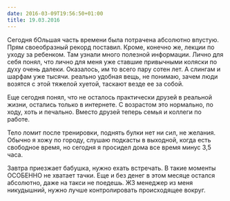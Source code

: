 ```yaml
---
date: 2016-03-09T19:56:50+01:00
title: 19.03.2016
---
```


Сегодня бОльшая часть времени была потрачена абсолютно впустую. Прям своеобразный рекорд поставил. Кроме, конечно же, лекции по уходу за ребенком. Там узнали много полезной информации. Лично для себя понял, что лично для меня уже ставшие привычными коляски по духу очень далеки. Оказалось, им то всего пару сотен лет. А слингам и шарфам уже тысячи. реально удобная вещь, не понимаю, зачем люди возятся с этой тяжелой хуетой, таскают везде ее за собой. 

Еще сегодня понял, что не осталось практически друзей в реальной жизни, остались только в интернете. С возрастом это нормально, по ходу, хоть и печально. Вместо друзей теперь семья и коллеги по работе. 

Тело ломит после тренировки, поднять булки нет ни сил, не желания. Обычно я хожу по городу, слушаю подкасты в выходной, когда есть свободное время, но сегодня я просидел дома все время минус 3,5 часа. 

Завтра приезжает бабушка, нужно ехать встречать. В такие моменты ОСОБЕННО не хватает тачки. Еще и без денег в этом месяце остался абсолютно, даже на такси не поедешь. ЖЗ менеджер из меня никудышний, нужно лучше контролировать происходящее вокруг. 